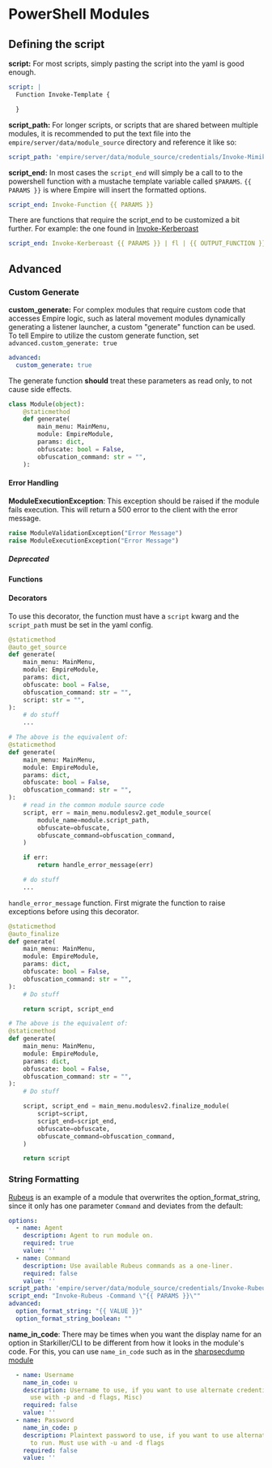 # PowerShell Modules
## Defining the script
**script:** For most scripts, simply pasting the script into the yaml is good enough.
```yaml
script: |
  Function Invoke-Template {

  }
```

**script\_path:** For longer scripts, or scripts that are shared between multiple modules, it is recommended to put the text file into the `empire/server/data/module_source` directory and reference it like so:
```yaml
script_path: 'empire/server/data/module_source/credentials/Invoke-Mimikatz.ps1'
```

**script\_end:** In most cases the `script_end` will simply be a call to to the powershell function with a mustache template variable called `$PARAMS`. `{{ PARAMS }}` is where Empire will insert the formatted options.
```yaml
script_end: Invoke-Function {{ PARAMS }}
```

There are functions that require the script\_end to be customized a bit further. For example: the one found in [Invoke-Kerberoast](https://github.com/BC-SECURITY/Empire/blob/master/empire/server/modules/powershell/credentials/invoke\_kerberoast.yaml)
```yaml
script_end: Invoke-Kerberoast {{ PARAMS }} | fl | {{ OUTPUT_FUNCTION }} | %{$_ + "`n"};"`nInvoke-Kerberoast completed!
```

## Advanced
### **Custom Generate**
**custom\_generate:** For complex modules that require custom code that accesses Empire logic, such as lateral movement modules dynamically generating a listener launcher, a custom "generate" function can be used. To tell Empire to utilize the custom generate function, set `advanced.custom_generate: true`
```yaml
advanced:
  custom_generate: true
```

The generate function **should** treat these parameters as read only, to not cause side effects.
```python
class Module(object):
    @staticmethod
    def generate(
        main_menu: MainMenu,
        module: EmpireModule,
        params: dict,
        obfuscate: bool = False,
        obfuscation_command: str = "",
    ):
```

#### Error Handling
**ModuleExecutionException**: This exception should be raised if the module fails execution. This will return a 500 error to the client with the error message.
```python
raise ModuleValidationException("Error Message")
raise ModuleExecutionException("Error Message")
```

##### Deprecated
#### Functions
#### Decorators
To use this decorator, the function must have a `script` kwarg and the `script_path` must be set in the yaml config.
```python
@staticmethod
@auto_get_source
def generate(
    main_menu: MainMenu,
    module: EmpireModule,
    params: dict,
    obfuscate: bool = False,
    obfuscation_command: str = "",
    script: str = "",
):
    # do stuff
    ...

# The above is the equivalent of:
@staticmethod
def generate(
    main_menu: MainMenu,
    module: EmpireModule,
    params: dict,
    obfuscate: bool = False,
    obfuscation_command: str = "",
):
    # read in the common module source code
    script, err = main_menu.modulesv2.get_module_source(
        module_name=module.script_path,
        obfuscate=obfuscate,
        obfuscate_command=obfuscation_command,
    )

    if err:
        return handle_error_message(err)

    # do stuff
    ...
```

`handle_error_message` function. First migrate the function to raise exceptions before using this decorator.
```python
@staticmethod
@auto_finalize
def generate(
    main_menu: MainMenu,
    module: EmpireModule,
    params: dict,
    obfuscate: bool = False,
    obfuscation_command: str = "",
):
    # Do stuff

    return script, script_end

# The above is the equivalent of:
@staticmethod
def generate(
    main_menu: MainMenu,
    module: EmpireModule,
    params: dict,
    obfuscate: bool = False,
    obfuscation_command: str = "",
):
    # Do stuff

    script, script_end = main_menu.modulesv2.finalize_module(
        script=script,
        script_end=script_end,
        obfuscate=obfuscate,
        obfuscate_command=obfuscation_command,
    )

    return script
```

### String Formatting
[Rubeus](https://github.com/BC-SECURITY/Empire/blob/master/empire/server/modules/powershell/credentials/rubeus.yaml) is an example of a module that overwrites the option\_format\_string, since it only has one parameter `Command` and deviates from the default:
```yaml
options:
  - name: Agent
    description: Agent to run module on.
    required: true
    value: ''
  - name: Command
    description: Use available Rubeus commands as a one-liner.
    required: false
    value: ''
script_path: 'empire/server/data/module_source/credentials/Invoke-Rubeus.ps1'
script_end: "Invoke-Rubeus -Command \"{{ PARAMS }}\""
advanced:
  option_format_string: "{{ VALUE }}"
  option_format_string_boolean: ""
```

**name\_in\_code**: There may be times when you want the display name for an option in Starkiller/CLI to be different from how it looks in the module's code. For this, you can use `name_in_code` such as in the [sharpsecdump module](https://github.com/BC-SECURITY/Empire/blob/master/empire/server/modules/powershell/credentials/sharpsecdump.yaml)
```yaml
  - name: Username
    name_in_code: u
    description: Username to use, if you want to use alternate credentials to run. Must
      use with -p and -d flags, Misc)
    required: false
    value: ''
  - name: Password
    name_in_code: p
    description: Plaintext password to use, if you want to use alternate credentials
      to run. Must use with -u and -d flags
    required: false
    value: ''
```

